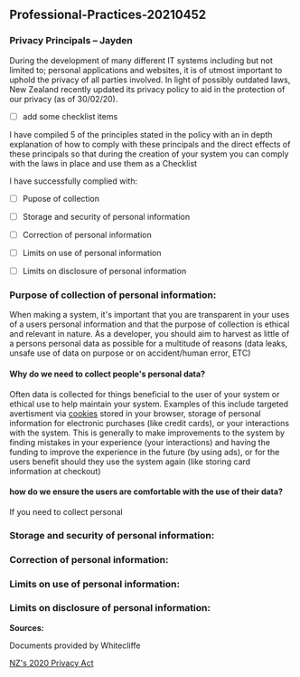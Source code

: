 ## Professional-Practices-20210452
### Privacy Principals – Jayden

During the development of many different IT systems including but not limited to; personal applications and websites, it is of utmost important to uphold the privacy of all parties involved. In light of possibly outdated laws, New Zealand recently updated its privacy policy to aid in the protection of our privacy (as of 30/02/20).

- [ ] add some checklist items
<!-- good start please add some checklist items for each principle -->

I have compiled 5 of the principles stated in the policy with an in depth explanation of how to comply with these principals and the direct effects of these principals so that during the creation of your system you can comply with the laws in place and use them as a Checklist

I have successfully complied with:
- [ ] Pupose of collection
- [ ] Storage and security of personal information
- [ ] Correction of personal information
- [ ] Limits on use of personal information
- [ ] Limits on disclosure of personal information



### **Purpose of collection of personal information:**

When making a system, it's important that you are transparent in your uses of a users personal information and that the purpose of collection is ethical and relevant in nature. As a developer, you should aim to harvest as little of a persons personal data as possible for a multitude of reasons (data leaks, unsafe use of data on purpose or on accident/human error, ETC)

#### **Why do we need to collect people's personal data?**

Often data is collected for things beneficial to the user of your system or ethical use to help maintain your system. Examples of this include targeted avertisment via [cookies](https://www.allaboutcookies.org/) stored in your browser, storage of personal information for electronic purchases (like credit cards), or your interactions with the system. This is generally to make improvements to the system by finding mistakes in your experience (your interactions) and having the funding to improve the experience in the future (by using ads), or for the users benefit should they use the system again (like storing card information at checkout)

#### **how do we ensure the users are comfortable with the use of their data?**

If you need to collect personal 

### **Storage and security of personal information:**


### **Correction of personal information:**


### **Limits on use of personal information:**


### **Limits on disclosure of personal information:**



**Sources:**

Documents provided by Whitecliffe

[NZ's 2020 Privacy Act](https://www.legislation.govt.nz/act/public/2020/0031/latest/LMS23223.html)
